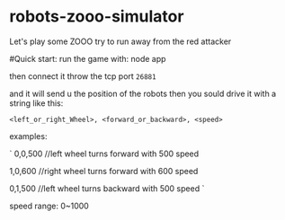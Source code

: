 # robots-zooo-simulator
Let's play some ZOOO
try to run away from the red attacker

#Quick start:
 run the game with:
 node app
 
 then connect it throw the tcp port `26881`
 
 and it will send u the position of the robots then you sould drive it with a string like this:

`
 <left_or_right_Wheel>, <forward_or_backward>, <speed>
 `
 
examples:


`
 0,0,500 //left wheel turns forward with 500 speed
 
 1,0,600 //right wheel turns forward with 600 speed
 
 0,1,500 //left wheel turns backward with 500 speed
`

speed range: 0~1000
